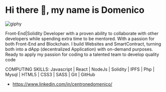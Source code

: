 # Hi there 👋, my name is Domenico

![giphy](https://user-images.githubusercontent.com/76876906/190179170-8b344760-6506-4837-91b7-1ec367b7f43c.gif)


Front-End|Solidity Developer with a proven ability to collaborate with other developers while spending extra
time to be mentored. With a passion for both Front-End and Blockchain. I build Websites and
SmartContract, turning both into a dApp (decentralized Application) with on-demand purposes. Ready to
apply my passion for coding to a talented team to develop quality code

COMPUTING SKILLS:
Javascript | React | NodeJs | Solidity | IPFS | Php | Mysql | HTML5 | CSS3 | SASS | Git | GitHub

- https://www.linkedin.com/in/centronedomenico/
